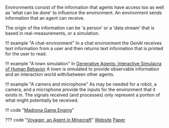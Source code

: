 Environments consist of the information that agents have access too as well as 'what can be done' to influence the environment. An environment sends information that an agent can receive.

The origin of the information can be 'a person' or a 'data stream' that is based in real-measurements, or a simulation.

!!! example "A chat-environment"
    In a chat environment the GenAI receives text information from a user and then returns text information that is printed for the user to read.

!!! example "A town simulation"
    In [Generative Agents: Interactive Simulacra of Human Behavior](https://arxiv.org/pdf/2304.03442.pdf) A town is simulated to provide observable information and an interaction world with/between other agents.

!!! example "A camera and microphone"
    As may be needed for a robot, a camera, and a microphone provide the inputs for the environment that it exists in. The signals received (and processes) only represent a portion of what might potentially be received.

!!! code "[Madrona Game Enging](https://madrona-engine.github.io/)"

??? code "[Voyager, an Agent in Minecraft](https://github.com/MineDojo/Voyager)"
    [Website](https://voyager.minedojo.org/)
    [Paper](https://arxiv.org/pdf/2305.16291.pdf)



